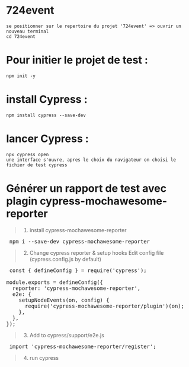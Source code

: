 # 724event
    se positionner sur le repertoire du projet '724event' => ouvrir un nouveau terminal
    cd 724event
# Pour initier le projet de test :
    npm init -y
# install Cypress : 
    npm install cypress --save-dev
# lancer Cypress : 
    npx cypress open
    une interface s'ouvre, apres le choix du navigateur on choisi le fichier de test cypress

# Générer un rapport de test avec plagin cypress-mochawesome-reporter 
> 1. install cypress-mochawesome-reporter
  
  <pre> npm i --save-dev cypress-mochawesome-reporter </pre>

> 2. Change cypress reporter & setup hooks
    Edit config file (cypress.config.js by default)

  <pre> const { defineConfig } = require('cypress');

module.exports = defineConfig({
  reporter: 'cypress-mochawesome-reporter',
  e2e: {
    setupNodeEvents(on, config) {
      require('cypress-mochawesome-reporter/plugin')(on);
    },
  },
});</pre>

> 3. Add to cypress/support/e2e.js
  <pre> import 'cypress-mochawesome-reporter/register'; </pre>

> 4. run cypress
   






























